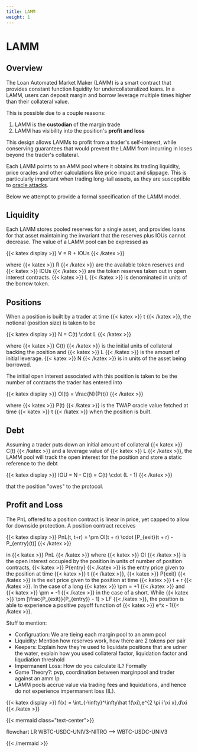 ```yaml
---
title: LAMM
weight: 1
---
```


# LAMM

## Overview

The Loan Automated Market Maker (LAMM) is a smart contract that provides constant function liquidity for undercollateralized loans. In a LAMM, users can deposit margin and borrow leverage multiple times higher than their collateral value.

This is possible due to a couple reasons:

1. LAMM is the **custodian** of the margin trade
2. LAMM has visibility into the position's **profit and loss**

This design allows LAMMs to profit from a trader's self-interest, while conserving guarantees that would prevent the LAMM from incurring in loses beyond the trader's collateral.

Each LAMM points to an AMM pool where it obtains its trading liquidity, price oracles and other calculations like price impact and slippage. This is particularly important when trading long-tail assets, as they are susceptible to [oracle attacks](/docs/resources/reading-list/#oracle-vulnerabilities).

Below we attempt to provide a formal specification of the LAMM model.

## Liquidity

Each LAMM stores pooled reserves for a single asset, and provides loans for that asset maintaining the invariant that the reserves plus IOUs cannot decrease. The value of a LAMM pool can be expressed as

{{< katex display >}}
V = R + IOUs
{{< /katex >}}

where {{< katex >}} R {{< /katex >}} are the available token reserves and {{< katex >}} IOUs {{< /katex >}} are the token reserves taken out in open interest contracts. {{< katex >}} L {{< /katex >}} is denominated in units of the borrow token.

## Positions

When a position is built by a trader at time {{< katex >}} t {{< /katex >}}, the notional (position size) is taken to be

{{< katex display >}}
N = C(t) \cdot L
{{< /katex >}}

where {{< katex >}} C(t) {{< /katex >}} is the initial units of collateral backing the position and {{< katex >}} L {{< /katex >}} is the amount of initial leverage. {{< katex >}} N {{< /katex >}} is in units of the asset being borrowed.

The initial open interest associated with this position is taken to be the number of contracts the trader has entered into

{{< katex display >}}
OI(t) = \frac{N}{P(t)}
{{< /katex >}}

where {{< katex >}} P(t) {{< /katex >}} is the TWAP oracle value fetched at time {{< katex >}} t {{< /katex >}} when the position is built.

## Debt

Assuming a trader puts down an initial amount of collateral {{< katex >}} C(t) {{< /katex >}} and a leverage value of {{< katex >}} L {{< /katex >}}, the LAMM pool will track the open interest for the position and store a static reference to the debt

{{< katex display >}}
IOU = N - C(t) = C(t) \cdot (L - 1)
{{< /katex >}}

that the position "owes" to the protocol.

## Profit and Loss

The PnL offered to a position contract is linear in price, yet capped to allow for downside protection. A position contract receives

{{< katex display >}}
PnL(t, t+r) = \pm OI(t + r) \cdot [P_{exit}(t + r) - P_{entry}(t)]
{{< /katex >}}

in {{< katex >}} PnL {{< /katex >}} where {{< katex >}} OI {{< /katex >}} is the open interest occupied by the position in units of number of position contracts, {{< katex >}} P{entry} {{< /katex >}} is the entry price given to the position at time {{< katex >}} t {{< /katex >}}, {{< katex >}} P{exit} {{< /katex >}} is the exit price given to the position at time {{< katex >}} t + r {{< /katex >}}. In the case of a long {{< katex >}} \pm = +1 {{< /katex >}} and {{< katex >}} \pm = -1 {{< /katex >}} in the case of a short. While {{< katex >}} \pm [\frac{P_{exit}}{P_{entry}} - 1] > LF {{< /katex >}}, the position is able to experience a positive payoff function of {{< katex >}} e^x - 1{{< /katex >}}.

Stuff to mention:

- Configruation: We are tieing each margin pool to an amm pool
- Liquidity: Mention how reserves work, how there are 2 tokens per pair
- Keepers: Explain how they're used to liquidate positions that are udner the water, explain how you used collateral factor, liquidation factor and liqudiation threshold
- Impermanent Loss: How do you calculate IL? Formally
- Game Theory?: pvp, coordination between marginpool and trader against an amm lp
- LAMM pools accrue value via trading fees and liquidations, and hence do not experience impermanent loss (IL).

{{< katex display >}}
f(x) = \int\_{-\infty}^\infty\hat f(\xi)\,e^{2 \pi i \xi x}\,d\xi
{{< /katex >}}

{{< mermaid class="text-center">}}

flowchart LR
WBTC-USDC-UNIV3-NITRO --> WBTC-USDC-UNIV3

{{< /mermaid >}}
